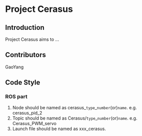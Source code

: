 # Project Cerasus
## Introduction
Project Cerasus aims to ...
## Contributors
GaoYang
## Code Style
### ROS part
1. Node should be named as cerasus_`type`_`number`(or)`name`. e.g. cerasus_pid_2
2. Topic should be named as Cerasus/`type`_`number`(or)`name`. e.g. Cerasus_PWM_servo
3. Launch file should be named as xxx_cerasus.

